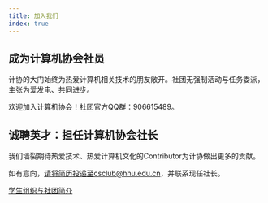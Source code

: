 ```yaml
---
title: 加入我们
index: true
---
```


## 成为计算机协会社员

计协的大门始终为热爱计算机相关技术的朋友敞开。社团无强制活动与任务委派，主张为爱发电、共同进步。

欢迎加入计算机协会！社团官方QQ群：906615489。

## 诚聘英才：担任计算机协会社长

我们墙裂期待热爱技术、热爱计算机文化的Contributor为计协做出更多的贡献。

如有意向，请将简历投递至csclub@hhu.edu.cn，并联系现任社长。


<a href="./CampusRelation.md">学生组织与社团简介</a>

